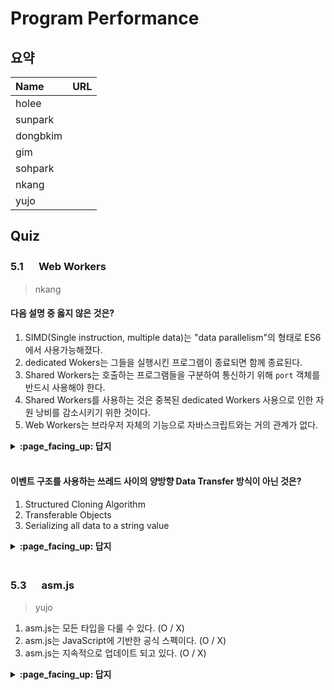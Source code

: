 # Program Performance

## 요약
| Name | URL |
|:---|:---|
| holee |  |
| sunpark |  |
| dongbkim |  |
| gim |  |
| sohpark |  |
| nkang |  |
| yujo |  |

## Quiz

### 5.1 　 Web Workers

> nkang
> 

#### 다음 설명 중 옳지 않은 것은?

1. SIMD(Single instruction, multiple data)는 "data parallelism"의 형태로 ES6에서 사용가능해졌다.
2. dedicated Wokers는 그들을 실행시킨 프로그램이 종료되면 함께 종료된다.
3. Shared Workers는 호출하는 프로그램들을 구분하여 통신하기 위해 `port` 객체를 반드시 사용해야 한다.
4. Shared Workers를 사용하는 것은 중복된 dedicated Workers 사용으로 인한 자원 낭비를 감소시키기 위한 것이다.
5. Web Workers는 브라우저 자체의 기능으로 자바스크립트와는 거의 관계가 없다.

<details>
<summary> <b> :page_facing_up: 답지 </b>  </summary>
<div markdown="1">
  
1. ES7에서 사용 가능
2. Shared Workers survive the termination of a port connection if other port connections are still alive, whereas **dedicated Workers are terminated whenever the connection to their initiating program is terminated**.
3. Because a shared Worker can be connected to or from more than one program instance or page on your site, the Worker needs a way to know which program a message comes from. This unique identification is called a "port" -- think network socket ports. So the calling program must use the `**port` object of the Worker for communication:**
```
    `w1.port.addEventListener( "message", handleMessages );

    // ..

    w1.port.postMessage( "something cool" );`
```
4. If your site or app allows for loading multiple tabs of the same page (a common feature), you may very well want to reduce the resource usage of their system by preventing duplicate dedicated Workers; the most common limited resource in this respect is a **socket network connection**, as browsers **limit the number of simultaneous connections to a single host**.

5. All these are great questions to consider as we explore a feature added to the web platform circa HTML5 called "Web Workers." **This is a feature of the browser (aka host environment) and actually has almost nothing to do with the JS language itself.** That is, **JavaScript does not *currently* have any features that support threaded execution.**

</div>
</details>
<br>

#### 이벤트 구조를 사용하는 쓰레드 사이의 양방향 Data Transfer 방식이 아닌 것은?

1. Structured Cloning Algorithm
2. Transferable Objects
3. Serializing all data to a string value

<details>
<summary> <b> :page_facing_up: 답지 </b>  </summary>
<div markdown="1">
  
1.  "**Structured Cloning Algorithm**" ([https://developer.mozilla.org/en-US/docs/Web/Guide/API/DOM/The_structured_clone_algorithm](https://developer.mozilla.org/en-US/docs/Web/Guide/API/DOM/The_structured_clone_algorithm)) is used to copy/duplicate the object on the other side. This algorithm is fairly sophisticated and can even handle duplicating objects with circular references. The to-string/from-string performance penalty is not paid, but we still have duplication of memory using this approach. There is support for this in IE10 and above, as well as all the other major browsers.

2. "**Transferable Objects**" ([http://updates.html5rocks.com/2011/12/Transferable-Objects-Lightning-Fast](http://updates.html5rocks.com/2011/12/Transferable-Objects-Lightning-Fast)). What happens is that the object's "ownership" is transferred, but the data itself is not moved. Once you transfer away an object to a Worker, it's empty or inaccessible in the originating location -- that eliminates the hazards of threaded programming over a shared scope. Of course, transfer of ownership can go in both directions.

3. You may notice a common characteristic of most of those uses, which is that they require a large amount of information to be transferred across the barrier between threads using the event mechanism, perhaps in both directions.

답없음
</div>
</details>
<br>

### 5.3 　 asm.js

> yujo

1. asm.js는 모든 타입을 다룰 수 있다. (O / X)
2. asm.js는 JavaScript에 기반한 공식 스펙이다. (O / X)
3. asm.js는 지속적으로 업데이트 되고 있다. (O / X)

<details>
<summary> <b> :page_facing_up: 답지 </b>  </summary>
<div markdown="1">
  
1. X / 숫자 타입만 다룰 수 있다.
2. X / asm.js는 JavaScript에 기반한 비공식 스펙이다.
3. X / 2014년을 끝으로 Depreacte 되었다.
  - [asm.js / MDN](https://developer.mozilla.org/en-US/docs/Games/Tools/asm.js?source=post_page)

</div>
</details>
<br>
